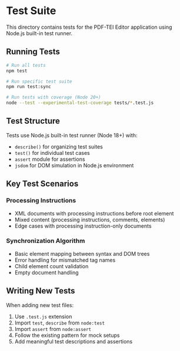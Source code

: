 # Test Suite

This directory contains tests for the PDF-TEI Editor application using Node.js built-in test runner.

## Running Tests

```bash
# Run all tests
npm test

# Run specific test suite
npm run test:sync

# Run tests with coverage (Node 20+)
node --test --experimental-test-coverage tests/*.test.js
```

## Test Structure

Tests use Node.js built-in test runner (Node 18+) with:
- `describe()` for organizing test suites
- `test()` for individual test cases
- `assert` module for assertions
- `jsdom` for DOM simulation in Node.js environment

## Key Test Scenarios

### Processing Instructions
- XML documents with processing instructions before root element
- Mixed content (processing instructions, comments, elements)
- Edge cases with processing instruction-only documents

### Synchronization Algorithm
- Basic element mapping between syntax and DOM trees
- Error handling for mismatched tag names
- Child element count validation
- Empty document handling

## Writing New Tests

When adding new test files:
1. Use `.test.js` extension
2. Import `test`, `describe` from `node:test`
3. Import `assert` from `node:assert`
4. Follow the existing pattern for mock setups
5. Add meaningful test descriptions and assertions